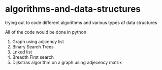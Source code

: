 # algorithms-and-data-structures
trying out to code different algorithms and various types of data structures

All of the code would be done in python


1. Graph using adjcency list
2. Binary Search Trees
3. Lnked list
4. Breadth First search
5. Dijkstras algorithm on a graph using adjecency matrix